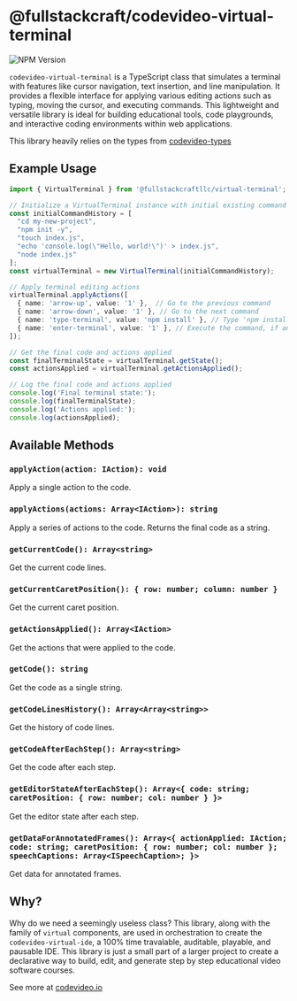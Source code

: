 # @fullstackcraft/codevideo-virtual-terminal

![NPM Version](https://img.shields.io/npm/v/@fullstackcraftllc/codevideo-virtual-terminal)

`codevideo-virtual-terminal` is a TypeScript class that simulates a terminal with features like cursor navigation, text insertion, and line manipulation. It provides a flexible interface for applying various editing actions such as typing, moving the cursor, and executing commands. This lightweight and versatile library is ideal for building educational tools, code playgrounds, and interactive coding environments within web applications.

This library heavily relies on the types from [codevideo-types](https://github.com/codevideo/codevideo-types)

## Example Usage

```typescript
import { VirtualTerminal } from '@fullstackcraftllc/virtual-terminal';

// Initialize a VirtualTerminal instance with initial existing command history
const initialCommandHistory = [
  "cd my-new-project",
  "npm init -y",
  "touch index.js",
  "echo 'console.log(\"Hello, world!\")' > index.js",
  "node index.js"
];
const virtualTerminal = new VirtualTerminal(initialCommandHistory);

// Apply terminal editing actions
virtualTerminal.applyActions([
  { name: 'arrow-up', value: '1' },  // Go to the previous command
  { name: 'arrow-down', value: '1' }, // Go to the next command
  { name: 'type-terminal', value: 'npm install' }, // Type 'npm install'
  { name: 'enter-terminal', value: '1' }, // Execute the command, if any
]);

// Get the final code and actions applied
const finalTerminalState = virtualTerminal.getState();
const actionsApplied = virtualTerminal.getActionsApplied();

// Log the final code and actions applied
console.log('Final terminal state:');
console.log(finalTerminalState);
console.log('Actions applied:');
console.log(actionsApplied);
```

## Available Methods

### `applyAction(action: IAction): void`

Apply a single action to the code.

### `applyActions(actions: Array<IAction>): string`

Apply a series of actions to the code. Returns the final code as a string.

### `getCurrentCode(): Array<string>`

Get the current code lines.

### `getCurrentCaretPosition(): { row: number; column: number }`

Get the current caret position.

### `getActionsApplied(): Array<IAction>`

Get the actions that were applied to the code.

### `getCode(): string`

Get the code as a single string.

### `getCodeLinesHistory(): Array<Array<string>>`

Get the history of code lines.

### `getCodeAfterEachStep(): Array<string>`

Get the code after each step.

### `getEditorStateAfterEachStep(): Array<{ code: string; caretPosition: { row: number; col: number } }>`

Get the editor state after each step.

### `getDataForAnnotatedFrames(): Array<{ actionApplied: IAction; code: string; caretPosition: { row: number; col: number }; speechCaptions: Array<ISpeechCaption>; }>`

Get data for annotated frames.

## Why?

Why do we need a seemingly useless class? This library, along with the family of `virtual` components, are used in orchestration to create the `codevideo-virtual-ide`, a 100% time travalable, auditable, playable, and pausable IDE. This library is just a small part of a larger project to create a declarative way to build, edit, and generate step by step educational video software courses.

See more at [codevideo.io](https://codevideo.io)